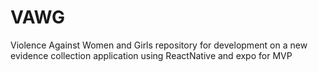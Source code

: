 # VAWG
Violence Against Women and Girls repository for development on a new evidence collection application using ReactNative and expo for MVP
